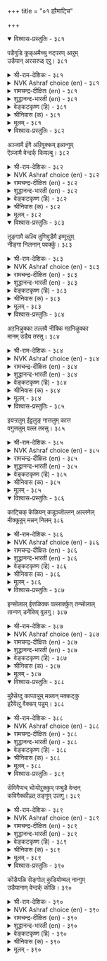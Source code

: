 +++
title = "०१ इऱैमाट्चि"

+++


<details open><summary>विश्वास-प्रस्तुतिः - ३८१</summary>

पडैगुडि कूऴ्अमैच्चु नट्परण् आऱुम्  
उडैयान् अरसरुळ् एऱु।       ३८१
</details>

<details><summary>श्री-राम-देशिकः - ३८१</summary>

राज्यमन्त्रिसुहृत्सैन्यदुर्गकोशैश्च षड्विधैः ।  
अङ्गः समन्वितो राजा राजसिंह इतीर्यते ॥ ३८१॥
</details>

<details><summary>NVK Ashraf choice (en) - ३८१</summary>

०३८१
Who has these six is a lion among kings:
An army, subjects, food, ministers, allies and forts.
(P.S. Sundaram)
</details>

<details><summary>रामचन्द्र-दीक्षितः (en) - ३८१</summary>

381\. paṭai, kuṭi, kūḻ, amaiccu, naṭpu, araṇ āṟum  
uṭaiyāṉ aracaruḷ ēṟu.

381\. He is a lion among kings, who possesses with an army, a territory, wealth, ministers, allies and a fortress.  
</details>

<details><summary>शुद्धानन्द-भारती (en) - ३८१</summary>

1\. படைகுடி கூழ்அமைச்சு நட்பரண் ஆறும்  
உடையான் அரசருள் ஏறு.  
People, troops, wealth, forts, council, friends  
Who owns these six is lion of kings.        381  
</details>

<details><summary>वेङ्कटकृष्ण (हि) - ३८१</summary>

381
सैन्य राष्ऱ्ऱ धन मित्रगण, दुर्ग अमात्य षड़ंग ।  
राजाओं में सिंह है, जिसके हों ये संग ॥
</details>

<details><summary>श्रीनिवास (क) - ३८१</summary>

381. पडॆ, जनतॆ, सम्पत्तु, मन्त्रि, कॆळॆ मत्तु कोटॆ ऎम्ब आरु अङ्गगळन्नु उळ्ळवनु अरसरल्लि पुरुष सिंहवॆन्दु करॆसिकॊळ्ळुत्तानॆ.

</details>

<details><summary>मूलम् - ३८१</summary>

पडैगुडि कूऴ्अमैच्चु नट्परण् आऱुम्
उडैयाऩ् अरसरुळ् एऱु। ३८१
</details>

<details open><summary>विश्वास-प्रस्तुतिः - ३८२</summary>

अञ्जामै ईगै अऱिवूक्कम् इन्नान्गुम्  
ऎञ्जामै वेन्दर्क् कियल्बु।      ३८२
</details>

<details><summary>श्री-राम-देशिकः - ३८२</summary>

दातृत्वं ज्ञानसम्पत्तिः उत्साहो धीरता तथा ।  
गुणैरेतैश्चतुर्भिर्यो नित्ययुक्तः स पार्थिवः ॥ ३८२॥
</details>

<details><summary>NVK Ashraf choice (en) - ३८२</summary>

०३८२
These four unfailing mark a king:
Courage, liberality, wisdom and energy.
(P.S. Sundaram)
</details>

<details><summary>रामचन्द्र-दीक्षितः (en) - ३८२</summary>

382\. añcāmai, īkai, aṟivu, ūkkam in nāṉkum  
eñcāmai-vēntaṟku iyalpu.

382\. Fearlessness, liberality, wisdom and energy are the unfailing marks of a King.  
</details>

<details><summary>शुद्धानन्द-भारती (en) - ३८२</summary>

2\. அஞ்சாமை ஈகை அறிவூக்கம் இந்நான்கும்  
எஞ்சாமை வேந்தர்க் கியல்பு.  
Courage, giving, knowledge and zeal  
Are four failless features royal.        382  
</details>

<details><summary>वेङ्कटकृष्ण (हि) - ३८२</summary>

382
दानशीलता निडरपन, बुद्धि तथा उत्साह ।  
इन चारों से पूर्ण हो, स्वभाव से नरनाह ॥
</details>

<details><summary>श्रीनिवास (क) - ३८२</summary>

382. धैर्य, दान, ज्ञान मत्तु प्रयत्न- ई नाल्कु गुणगळल्लि यावागलू सोलदॆ निरन्तरवागिरुवुदे अरसन गुणगळॆनिसुवुदु.

</details>

<details><summary>मूलम् - ३८२</summary>

अञ्जामै ईगै अऱिवूक्कम् इन्नाऩ्कुम्
ऎञ्जामै वेन्दर्क् कियल्बु। ३८२
</details>

<details open><summary>विश्वास-प्रस्तुतिः - ३८३</summary>

तूङ्गामै कल्वि तुणिवुडैमै इम्मूऩ्ऱुम्  
नीङ्गा निलनान् पवर्क्कु।      ३८३
</details>

<details><summary>श्री-राम-देशिकः - ३८३</summary>

पौरुषं जागरूकत्वं विद्या चेति त्रयो गुणाः ।  
राज्यभारनियुक्तानां राज्ञां स्वाभाविका मताः ॥ ३८३॥
</details>

<details><summary>NVK Ashraf choice (en) - ३८३</summary>

०३८३
A ruler should never lack these three:
Diligence, learning and boldness.
(P.S. Sundaram)
</details>

<details><summary>रामचन्द्र-दीक्षितः (en) - ३८३</summary>

383\. tūṅkāmai, kalvi, tuṇivuṭaimai im mūṉṟum  
nīṅkā-nilaṉ āḷpavaṟku.

383\. The ruler of the earth must never be bereft of his sleepless watchfulness, learning and courage.  
</details>

<details><summary>शुद्धानन्द-भारती (en) - ३८३</summary>

3\. தூங்காமை கல்வி துணிவுடைமை இம்மூன்றும்  
நீங்கா நிலனாள் பவர்க்கு.  
Alertness, learning, bravery  
Are adjuncts three of monarchy.        383  
</details>

<details><summary>वेङ्कटकृष्ण (हि) - ३८३</summary>

383
धैर्य तथा अविलंबना, विद्या भी हो साथ ।  
ये तीनों भू पाल को, कभी न छोड़ें साथ ॥
</details>

<details><summary>श्रीनिवास (क) - ३८३</summary>

383. (सदा) ऎच्चर, विद्यॆ मत्तु पराक्रम इवु मूरू नॆलवाळुववनन्नु बिट्टु होगबारदु.

</details>

<details><summary>मूलम् - ३८३</summary>

तूङ्गामै कल्वि तुणिवुडैमै इम्मूऩ्ऱुम्
नीङ्गा निलऩाऩ् पवर्क्कु। ३८३
</details>

<details open><summary>विश्वास-प्रस्तुतिः - ३८४</summary>

अऱनिऴुक्का तल्लवै नीक्कि मऱनिऴुक्का  
मानम् उडैय तरसु।      ३८४
</details>

<details><summary>श्री-राम-देशिकः - ३८४</summary>

अधर्मेन्मूलनं स्वीयधर्माचरणशीलता ।  
दुरहङ्कारराहित्यं त्रितयं नृपलक्षणम् ॥ ३८४॥
</details>

<details><summary>NVK Ashraf choice (en) - ३८४</summary>

०३८४
He is a honourable king who sticks to virtue,
Removes evil, and is spotless in valour. *
(P.S. Sundaram)
</details>

<details><summary>रामचन्द्र-दीक्षितः (en) - ३८४</summary>

384\. aṟaṉ iḻukkātu, allavai nīkki, maṟaṉ iḻukkā  
māṉam uṭaiyatu-aracu.

384\. He is an honourable King who swerves not from virtue and abstains from vice.  
</details>

<details><summary>शुद्धानन्द-भारती (en) - ३८४</summary>

4\. அறனிழுக்கா தல்லவை நீக்கி மறனிழுக்கா  
மானம் உடைய தரசு.  
A brave noble king refrains from vice  
Full of virtue and enterprise.        384  
</details>

<details><summary>वेङ्कटकृष्ण (हि) - ३८४</summary>

384
राजधर्म से च्युत न हो, दूर अधर्म निकाल ।  
वीरधर्म से च्युत न हो, मानी वही नृपाल ॥
</details>

<details><summary>श्रीनिवास (क) - ३८४</summary>

384. धर्मवन्नु बिडदॆ धर्म वल्लदुदन्नु नीगि, पराक्रमदल्लि कुग्गदॆ अभिमान धननागिरुववने अरसु.

</details>

<details><summary>मूलम् - ३८४</summary>

अऱऩिऴुक्का तल्लवै नीक्कि मऱऩिऴुक्का
माऩम् उडैय तरसु। ३८४
</details>

<details open><summary>विश्वास-प्रस्तुतिः - ३८५</summary>

इयऱ्ऱलुम् ईट्टलुङ् गात्तलुम् कात्त  
वगुत्तलुम् वल्ल तरसु।      ३८५
</details>

<details><summary>श्री-राम-देशिकः - ३८५</summary>

कुर्याद्धनार्जनोपायमार्जयेत् पालयेद्धनम् ।  
रक्षितं च यथाशास्त्रं दद्यात् पात्रेषु भूमिप ॥ ३८५॥
</details>

<details><summary>NVK Ashraf choice (en) - ३८५</summary>

०३८५
He is a king who can do these:
Produce, acquire, conserve and dispense.
(P.S. Sundaram)
</details>

<details><summary>रामचन्द्र-दीक्षितः (en) - ३८५</summary>

385\. iyaṟṟalum, īṭṭalum, kāttalum, kātta  
vakuttalum, vallatu-aracu.

385\. He is the King who is capable of acquiring, preserving and wisely distributing wealth.  
</details>

<details><summary>शुद्धानन्द-भारती (en) - ३८५</summary>

5\. இயற்றலும் ஈட்டலும் காத்தலும் காத்த  
வகுத்தலும் வல்ல தரசு.  
The able king gets, stores and guards  
And spends them for people's safeguards.        385  
</details>

<details><summary>वेङ्कटकृष्ण (हि) - ३८५</summary>

385
कर उपाय धन-वृद्धि का, अर्जन भी कर खूब ।  
रक्षण, फिर विनियोग में, सक्षम जो वह भूप ॥
</details>

<details><summary>श्रीनिवास (क) - ३८५</summary>

385. (ऐश्वर्यवन्नु) सम्पादिसि, सेरिसिट्टु कापाडि (समनागि) हञ्चलु बल्लवने अरसु.

</details>

<details><summary>मूलम् - ३८५</summary>

इयऱ्ऱलुम् ईट्टलुङ् गात्तलुम् कात्त
वगुत्तलुम् वल्ल तरसु। ३८५
</details>

<details open><summary>विश्वास-प्रस्तुतिः - ३८६</summary>

काट्चिक् कॆळियन् कडुञ्जॊल्लन् अल्लनेल्  
मीक्कूऱुम् मन्नन् निलम्      ३८६
</details>

<details><summary>श्री-राम-देशिकः - ३८६</summary>

विमुखः क्रूरवाक्यानां राजा सुलभदर्शनः ।  
यो भवेत् तस्य साम्राज्यं सर्वश्लाघ्यं भविष्यति ॥ ३८६॥
</details>

<details><summary>NVK Ashraf choice (en) - ३८६</summary>

०३८६
That king, who is easy of access and soft-spoken,
Is extolled in his kingdom. *
(P.S. Sundaram)
</details>

<details><summary>रामचन्द्र-दीक्षितः (en) - ३८६</summary>

386\. kāṭcikku eḷiyaṉ, kaṭuñ collaṉ allaṉēl,  
mīkkūṟum, maṉṉaṉ nilam.

386\. The world will extol the kingdom of one who is easy of access and who does not indulge in harsh words.  
</details>

<details><summary>शुद्धानन्द-भारती (en) - ३८६</summary>

6\. காட்சிக் கெளியன் கடுஞ்சொல்லன் அல்லனேல்  
மீக்கூறும் மன்னன் நிலம்.  
That land prospers where the king is  
Easy to see, not harsh of words.        386  
</details>

<details><summary>वेङ्कटकृष्ण (हि) - ३८६</summary>

386
दर्शन जिसके सुलभ हैं, और न वचन कठोर ।  
ऐसे नृप के राज्य की, शंसा हो बरजोर ॥
</details>

<details><summary>श्रीनिवास (क) - ३८६</summary>

386. काणलु सुलभनागि, कडुनुडिगळन्नु आडदवनागिद्दरॆ, आ अरसन आळ्विकॆगॊळपट्ट नाडन्नु लोकवे हॊगळुवुदु.

</details>

<details><summary>मूलम् - ३८६</summary>

काट्चिक् कॆळियऩ् कडुञ्जॊल्लऩ् अल्लऩेल्
मीक्कूऱुम् मऩ्ऩऩ् निलम् ३८६
</details>

<details open><summary>विश्वास-प्रस्तुतिः - ३८७</summary>

इन्सॊलाल् ईत्तळिक्क वल्लार्क्कुत् तन्सॊलाल्  
तान्गण् डनैत्तिव् वुलगु।       ३८७
</details>

<details><summary>श्री-राम-देशिकः - ३८७</summary>

यो ददाति जनान् पाति प्रियभाषणपूर्वकम् ।  
तस्य राज्ञः स्थिरं कीर्तिमर्थाश्च वितरेन्मही ॥ ३८७॥
</details>

<details><summary>NVK Ashraf choice (en) - ३८७</summary>

०३८७
The world listens to all the commands of the king
Who is sweet-spoken and liberal. *
(G.U. Pope), (P.S. Sundaram)
</details>

<details><summary>रामचन्द्र-दीक्षितः (en) - ३८७</summary>

387\. iṉ colāl īttu, aḷikka vallāṟkut taṉ colāl  
tāṉ kaṇṭaṉaittu, iv ulaku.

387\. He who is not harsh of tongue but full of grace and liberality commands the homage of the world.  
</details>

<details><summary>शुद्धानन्द-भारती (en) - ३८७</summary>

7\. இன்சொலால் ஈத்தளிக்க வல்லார்க்குத் தன்சொலால்  
தான்கண் டனைத்திவ் வுலகு.  
The world commends and acts his phrase  
Who sweetly speaks and gives with grace.        387  
</details>

<details><summary>वेङ्कटकृष्ण (हि) - ३८७</summary>

387
जो प्रिय वचयुत दान कर, ढिता रक्षण-भार ।  
बनता उसके यश सहित, मनचाहा संसार ॥
</details>

<details><summary>श्रीनिवास (क) - ३८७</summary>

387. इनिदाद मातुगळिन्द (तक्कवरिगॆ) (वस्तुगळन्नु) उदारवागि कॊट्टु कापाडबल्ल अरसनिगॆ ई लोकवु विधेयवागि, अवनु हेळिदन्तॆ नडॆदुकॊळ्ळुत्तदॆ.

</details>

<details><summary>मूलम् - ३८७</summary>

इऩ्सॊलाल् ईत्तळिक्क वल्लार्क्कुत् तऩ्सॊलाल्
ताऩ्कण् डऩैत्तिव् वुलगु। ३८७
</details>

<details open><summary>विश्वास-प्रस्तुतिः - ३८८</summary>

मुऱैसॆय्दु काप्पाऱ्ऱुम् मन्नवन् मक्कट्कु  
इऱैयॆऩ्ऱु वैक्कप् पडुम्।      ३८८
</details>

<details><summary>श्री-राम-देशिकः - ३८८</summary>

धर्मनीत्यनुसारेण पालयन् सकलाः प्रजाः ।  
पार्थिवः श्लेघ्यते सर्वैः जगतां पतिरित्यसौ ॥ ३८८॥
</details>

<details><summary>NVK Ashraf choice (en) - ३८८</summary>

०३८८
A just king, who guards over his subjects,
Will be deemed god by them.
(N.V.K. Ashraf)
</details>

<details><summary>रामचन्द्र-दीक्षितः (en) - ३८८</summary>

388\. muṟai ceytu kāppāṟṟum maṉṉavaṉ, ‘makkaṭku  
iṟai’ eṉṟu vaikkappaṭum.

388\. He is a God among men who shields his subjects.  
</details>

<details><summary>शुद्धानन्द-भारती (en) - ३८८</summary>

8\. முறைசெய்து காப்பாற்றும் மன்னவன் மக்கட்கு  
இறையென்று வைக்கப் படும்.  
He is the Lord of men who does  
Sound justice and saves his race.        388  
</details>

<details><summary>वेङ्कटकृष्ण (हि) - ३८८</summary>

388
नीति बरत कर भूप जो, करता है जन-रक्ष ।  
प्रजा मानती है उसे, ईश तुल्य प्रत्यक्ष ॥
</details>

<details><summary>श्रीनिवास (क) - ३८८</summary>

388. (तन्न जनरिगॆ) न्याय नीडि, कापाडुव अरसनन्नु जनरु (प्रत्यक्ष) देवरॆन्दु गौरविसुवरु.

</details>

<details><summary>मूलम् - ३८८</summary>

मुऱैसॆय्दु काप्पाऱ्ऱुम् मऩ्ऩवऩ् मक्कट्कु
इऱैयॆऩ्ऱु वैक्कप् पडुम्। ३८८
</details>

<details open><summary>विश्वास-प्रस्तुतिः - ३८९</summary>

सॆविगैप्पच् चॊऱ्पॊऱुक्कुम् पण्बुडै वेन्दन्  
कविगैक्कीऴ्त् तङ्गुम् उलगु।      ३८९
</details>

<details><summary>श्री-राम-देशिकः - ३८९</summary>

कठिनं चापि महतां वाक्यं पश्चाद्धितप्रदम् ।  
श्रुत्वा यः सहते राजा तिष्ठेत्तस्य वशे मही ॥ ३८९॥
</details>

<details><summary>NVK Ashraf choice (en) - ३८९</summary>

०३८९
The world is secure under the parasol of the worthy king
Who brooks bitter counsel. *
(M.S. Poornalingam Pillai)
</details>

<details><summary>रामचन्द्र-दीक्षितः (en) - ३८९</summary>

389\. cevi kaippac coṟ poṟukkum paṇpuṭai vēntaṉ  
kavikaikkīḻt taṅkum, ulaku.

389\. The world is under the sway of the monarch who puts up with bitter counsel.  
</details>

<details><summary>शुद्धानन्द-भारती (en) - ३८९</summary>

9\. செவிகைப்பச் சொற்பொறுக்கும் பண்புடை வேந்தன்  
கவிகைக்கீழ்த் தங்கும் உலகு  
Under his shelter thrives the world  
Who bears remarks bitter and bold.        389  
</details>

<details><summary>वेङ्कटकृष्ण (हि) - ३८९</summary>

389
जिस नृप में बच कर्ण कटु, शने का संस्कार ।  
उसकी छत्रच्छाँह में, टिकता है संसार ॥
</details>

<details><summary>श्रीनिवास (क) - ३८९</summary>

389. (दॊरुववर) कहि मातुगळन्नु किवियल्लि केळि ताळिकॊळ्ळुव गुणवुळ्ळ अरसन कृपा छत्रदडिय नॆरळल्लि लोकवे तङ्गुत्तदॆ.

</details>

<details><summary>मूलम् - ३८९</summary>

सॆविगैप्पच् चॊऱ्पॊऱुक्कुम् पण्बुडै वेन्दऩ्
कविगैक्कीऴ्त् तङ्गुम् उलगु। ३८९
</details>

<details open><summary>विश्वास-प्रस्तुतिः - ३९०</summary>

कॊडैयळि सॆङ्गोल् कुडियोम्बल् नान्गुम्  
उडैयानाम् वेन्दर्क् कॊळि।      ३९०
</details>

<details><summary>श्री-राम-देशिकः - ३९०</summary>

दानं दया दण्डनीतिः दीनरक्षेति सद्गुणैः ।  
चतुर्भिः सङ्गतो भूपो दीपवत् स्यान्महीक्षिताम् ॥ ३९०॥
</details>

<details><summary>NVK Ashraf choice (en) - ३९०</summary>

०३९०
A light among kings is he who has these four:
Grace, bounty, justice and concern. *
(P.S. Sundaram)
</details>

<details><summary>रामचन्द्र-दीक्षितः (en) - ३९०</summary>

390\. koṭai, aḷi, ceṅkōl, kuṭi-ōmpal, nāṉkum  
uṭaiyāṉ ām, vēntarkku oḷi.

390\. He is a light among Kings who is endowed with liberality, grace, love for his subjects, and a desire for just rule.  
</details>

<details><summary>शुद्धानन्द-भारती (en) - ३९०</summary>

10\. கொடையளி செங்கோல் குடியோம்பல் நான்கும்  
உடையானாம் வேந்தர்க் கொளி.  
He is the Light of Kings who has  
Bounty, justice, care and grace.        390  
</details>

<details><summary>वेङ्कटकृष्ण (हि) - ३९०</summary>

390
प्रजा-सुरक्षण प्रिय वचन, तथा सुशासन दान ।  
इन चारों से पूर्ण नृप, महीप-दीप समान ॥
</details>

<details><summary>श्रीनिवास (क) - ३९०</summary>

390. कॊडुविकॆ (दान), अनुग्रह, समन्याय, आश्रित जनर रक्षणॆ ई नाल्कु (गुणगळन्नु) उळ्ळ अरसनु अरसरिगॆल्ला बॆळकिनन्तॆ इरुवनु.
</details>

<details><summary>मूलम् - ३९०</summary>

कॊडैयळि सॆङ्गोल् कुडियोम्बल् नाऩ्कुम्
उडैयाऩाम् वेन्दर्क् कॊळि। ३९०
</details>


